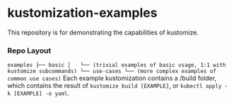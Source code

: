 # kustomization-examples

This repository is for demonstrating the capabilities of kustomize.

### Repo Layout

`
examples
├── basic
│   └── (trivial examples of basic usage, 1:1 with kustomize subcommands)
└── use-cases
    └── (more complex examples of common use cases)
`
Each example kustomization contains a /build folder, which contains the result of `kustomize build [EXAMPLE]`, or `kubectl apply -k [EXAMPLE] -o yaml`.
